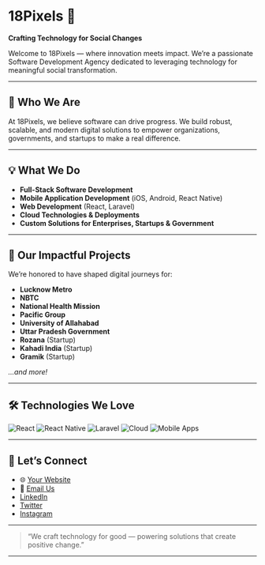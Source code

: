 # 18Pixels 🚀

**Crafting Technology for Social Changes**

Welcome to 18Pixels — where innovation meets impact. We’re a passionate Software Development Agency dedicated to leveraging technology for meaningful social transformation.

---

## 🚩 Who We Are

At 18Pixels, we believe software can drive progress. We build robust, scalable, and modern digital solutions to empower organizations, governments, and startups to make a real difference.

---

## 💡 What We Do

- **Full-Stack Software Development**
- **Mobile Application Development** (iOS, Android, React Native)
- **Web Development** (React, Laravel)
- **Cloud Technologies & Deployments**
- **Custom Solutions for Enterprises, Startups & Government**

---

## 🌟 Our Impactful Projects

We’re honored to have shaped digital journeys for:

- **Lucknow Metro**
- **NBTC**
- **National Health Mission**
- **Pacific Group**
- **University of Allahabad**
- **Uttar Pradesh Government**
- **Rozana** (Startup)
- **Kahadi India** (Startup)
- **Gramik** (Startup)

*...and more!*

---

## 🛠️ Technologies We Love

![React](https://img.shields.io/badge/-React-61DAFB?logo=react&logoColor=white&style=for-the-badge)
![React Native](https://img.shields.io/badge/-React%20Native-20232A?logo=react&logoColor=61DAFB&style=for-the-badge)
![Laravel](https://img.shields.io/badge/-Laravel-FF2D20?logo=laravel&logoColor=white&style=for-the-badge)
![Cloud](https://img.shields.io/badge/-Cloud-4285F4?logo=googlecloud&logoColor=white&style=for-the-badge)
![Mobile Apps](https://img.shields.io/badge/-Mobile%20Apps-3DDC84?logo=android&logoColor=white&style=for-the-badge)

---

## 🤝 Let’s Connect

- 🌐 [Your Website](https://18pixels.com)
- 📧 [Email Us](mailto:info@18pixels.com)
- [LinkedIn](https://linkedin.com/company/eighteen-pixels-india-pvt-ltd)
- [Twitter](https://x.com/eighteenpixels)
- [Instagram](https://instagram.com/eighteenpixelsindia)

---

> “We craft technology for good — powering solutions that create positive change.”

---

<!-- Add a team photo or your logo here for a personal touch! -->
